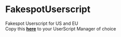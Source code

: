 # FakespotUserscript
Fakespot Userscript for US and EU</br>
Copy this **[here](https://github.com/Chillsmeit/FakespotUserscript/raw/main/FakespotUS%26EU.js)** to your UserScript Manager of choice
